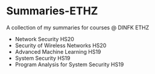 # Summaries-ETHZ
A collection of my summaries for courses @ DINFK ETHZ

- Network Security HS20
- Security of Wireless Networks HS20
- Advanced Machine Learning HS19
- System Security HS19
- Program Analysis for System Security HS19

